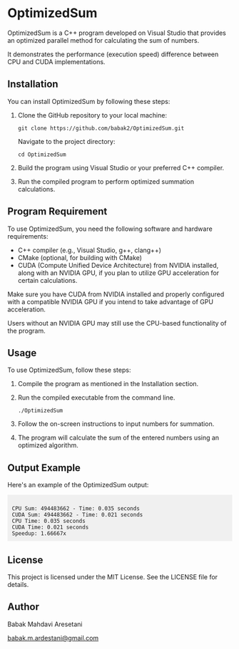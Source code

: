 # OptimizedSum

OptimizedSum is a C++ program developed on Visual Studio that provides an optimized parallel method for calculating the sum of numbers.

It demonstrates the performance (execution speed) difference between CPU and CUDA implementations.


## Installation

You can install OptimizedSum by following these steps:

1. Clone the GitHub repository to your local machine:

   ```
   git clone https://github.com/babak2/OptimizedSum.git
   ```

   Navigate to the project directory:

   ```
   cd OptimizedSum
   ```

3. Build the program using Visual Studio or your preferred C++ compiler.

4. Run the compiled program to perform optimized summation calculations.

## Program Requirement

To use OptimizedSum, you need the following software and hardware requirements:

- C++ compiler (e.g., Visual Studio, g++, clang++)
- CMake (optional, for building with CMake)
- CUDA (Compute Unified Device Architecture) from NVIDIA installed, along with an NVIDIA GPU, if you plan to utilize GPU acceleration for certain calculations.

Make sure you have CUDA from NVIDIA installed and properly configured with a compatible NVIDIA GPU if you intend to take advantage of GPU acceleration. 

Users without an NVIDIA GPU may still use the CPU-based functionality of the program.

## Usage

To use OptimizedSum, follow these steps:

1. Compile the program as mentioned in the Installation section.

2. Run the compiled executable from the command line.
   
   ``` ./OptimizedSum   ```

4. Follow the on-screen instructions to input numbers for summation.

5. The program will calculate the sum of the entered numbers using an optimized algorithm.


## Output Example

Here's an example of the OptimizedSum output:

<code style="background-color: #f0f0f0; padding: 10px; display: block;">
CPU Sum: 494483662 - Time: 0.035 seconds
CUDA Sum: 494483662 - Time: 0.021 seconds
CPU Time: 0.035 seconds
CUDA Time: 0.021 seconds
Speedup: 1.66667x 
</code>


## License

This project is licensed under the MIT License. See the LICENSE file for details.

## Author

Babak Mahdavi Aresetani

babak.m.ardestani@gmail.com
